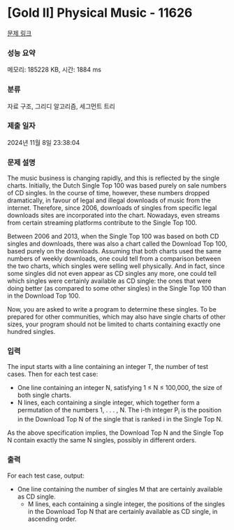 # [Gold II] Physical Music - 11626 

[문제 링크](https://www.acmicpc.net/problem/11626) 

### 성능 요약

메모리: 185228 KB, 시간: 1884 ms

### 분류

자료 구조, 그리디 알고리즘, 세그먼트 트리

### 제출 일자

2024년 11월 8일 23:38:04

### 문제 설명

<p>The music business is changing rapidly, and this is reflected by the single charts. Initially, the Dutch Single Top 100 was based purely on sale numbers of CD singles. In the course of time, however, these numbers dropped dramatically, in favour of legal and illegal downloads of music from the internet. Therefore, since 2006, downloads of singles from specific legal downloads sites are incorporated into the chart. Nowadays, even streams from certain streaming platforms contribute to the Single Top 100.</p>

<p>Between 2006 and 2013, when the Single Top 100 was based on both CD singles and downloads, there was also a chart called the Download Top 100, based purely on the downloads. Assuming that both charts used the same numbers of weekly downloads, one could tell from a comparison between the two charts, which singles were selling well physically. And in fact, since some singles did not even appear as CD singles any more, one could tell which singles were certainly available as CD single: the ones that were doing better (as compared to some other singles) in the Single Top 100 than in the Download Top 100.</p>

<p>Now, you are asked to write a program to determine these singles. To be prepared for other communities, which may also have single charts of other sizes, your program should not be limited to charts containing exactly one hundred singles.</p>

### 입력 

 <p>The input starts with a line containing an integer T, the number of test cases. Then for each test case:</p>

<ul>
	<li>One line containing an integer N, satisfying 1 ≤ N ≤ 100,000, the size of both single charts.</li>
	<li>N lines, each containing a single integer, which together form a permutation of the numbers 1, . . . , N. The i-th integer P<sub>i</sub> is the position in the Download Top N of the single that is ranked i in the Single Top N.</li>
</ul>

<p>As the above specification implies, the Download Top N and the Single Top N contain exactly the same N singles, possibly in different orders.</p>

### 출력 

 <p>For each test case, output:</p>

<ul>
	<li>One line containing the number of singles M that are certainly available as CD single.
	<ul>
		<li>M lines, each containing a single integer, the positions of the singles in the Download Top N that are certainly available as CD single, in ascending order.</li>
	</ul>
	</li>
</ul>

